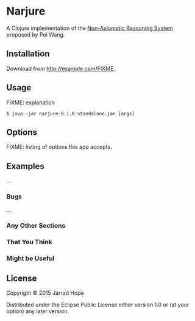 # Narjure

A Clojure implementation of the [Non-Axiomatic Reasoning System](https://github.com/opennars/opennars) proposed by Pei Wang.

## Installation

Download from http://example.com/FIXME.

## Usage

FIXME: explanation

    $ java -jar narjure-0.1.0-standalone.jar [args]

## Options

FIXME: listing of options this app accepts.

## Examples

...

### Bugs

...

### Any Other Sections
### That You Think
### Might be Useful

## License

Copyright © 2015 Jarrad Hope

Distributed under the Eclipse Public License either version 1.0 or (at
your option) any later version.
